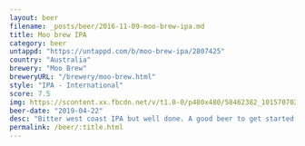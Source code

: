```yaml
---
layout: beer
filename: _posts/beer/2016-11-09-moo-brew-ipa.md
title: Moo brew IPA
category: beer
untappd: "https://untappd.com/b/moo-brew-ipa/2807425"
country: "Australia"
brewery: "Moo Brew"
breweryURL: "/brewery/moo-brew.html"
style: "IPA - International"
score: 7.5
img: https://scontent.xx.fbcdn.net/v/t1.0-0/p480x480/58462382_10157070262833745_8916811942874578944_o.jpg?_nc_cat=107&_nc_ohc=WOWJgg-PoVkAQkaZrpwipyLHGGZTxhRJf2cMk_41nI6kETA1ZkfcHjOvg&_nc_ht=scontent.xx&oh=1a21b9c09d345d67692aa343c66a78bc&oe=5E483D75
beer-date: "2019-04-22"
desc: "Bitter west coast IPA but well done. A good beer to get started with IPA"
permalink: /beer/:title.html
---
```

